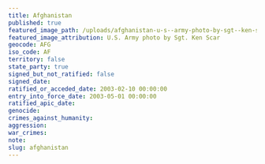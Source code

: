 ```yaml
---
title: Afghanistan
published: true
featured_image_path: /uploads/afghanistan-u-s--army-photo-by-sgt--ken-scar-3.jpg
featured_image_attribution: U.S. Army photo by Sgt. Ken Scar
geocode: AFG
iso_code: AF
territory: false
state_party: true
signed_but_not_ratified: false
signed_date:
ratified_or_acceded_date: 2003-02-10 00:00:00
entry_into_force_date: 2003-05-01 00:00:00
ratified_apic_date:
genocide:
crimes_against_humanity:
aggression:
war_crimes:
note:
slug: afghanistan
---
```


